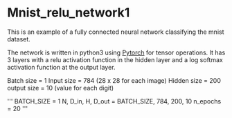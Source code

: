 # Mnist_relu_network1

This is an example of a fully connected neural network classifying the mnist dataset.

The network is written in python3 using <a href="https://github.com/pytorch">Pytorch</a> for tensor operations. It has 3 layers with a relu activation function in the hidden layer and a log softmax activation function at the output layer.

Batch size = 1
Input size = 784 (28 x 28 for each image)
Hidden size = 200
output size = 10 (value for each digit)

'''
BATCH_SIZE = 1
N, D_in, H, D_out = BATCH_SIZE, 784, 200, 10
n_epochs = 20
'''
